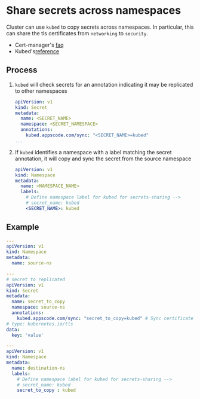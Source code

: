 # Share secrets across namespaces

Cluster can use `kubed` to copy secrets across namespaces.
In particular, this can share the tls certificates from `networking` to `security`.

* Cert-manager's [faq](https://cert-manager.io/docs/faq/kubed/)
* Kubed's[reference](https://appscode.com/products/kubed/v0.12.0/guides/config-syncer/intra-cluster/)

## Process

1. `kubed` will check secrets for an annotation indicating it may be replicated to other namespaces

   ```yaml
   apiVersion: v1
   kind: Secret
   metadata:
     name: <SECRET_NAME>
     namespace: <SECRET_NAMESPACE>
     annotations:
       kubed.appscode.com/sync: "<SECRET_NAME>=kubed"
   ...
   ```

2. If `kubed` identifies a namespace with a label matching the secret annotation, it will copy and sync the secret from the source namespace

   ```yaml
   apiVersion: v1
   kind: Namespace
   metadata:
     name: <NAMESPACE_NAME>
     labels:
       # Define namespace label for kubed for secrets-sharing -->
       # secret_name: kubed
       <SECRET_NAME>: kubed
   ```

## Example

```yaml
---
apiVersion: v1
kind: Namespace
metadata:
  name: source-ns

---
# secret to replicated
apiVersion: v1
kind: Secret
metadata:
  name: secret_to_copy
  namespace: source-ns
  annotations:
    kubed.appscode.com/sync: "secret_to_copy=kubed" # Sync certificate to matching namespaces
# type: kubernetes.io/tls
data:
  key: 'value'

---
apiVersion: v1
kind: Namespace
metadata:
  name: destination-ns
  labels:
    # Define namespace label for kubed for secrets-sharing -->
    # secret_name: kubed
    secret_to_copy : kubed
```
